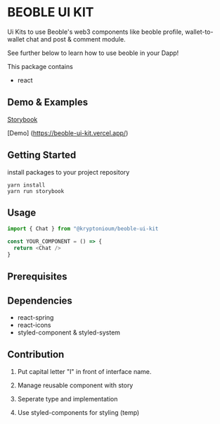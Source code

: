 # BEOBLE UI KIT

Ui Kits to use Beoble's web3 components like beoble profile, wallet-to-wallet chat and post & comment module.

See further below to learn how to use beoble in your Dapp!

This package contains

- react

## Demo & Examples

[Storybook](https://kryptonium-group.github.io/beoble-ui-kit)

[Demo] (https://beoble-ui-kit.vercel.app/)

## Getting Started

install packages to your project repository

```
yarn install
yarn run storybook
```

## Usage

```typescript
import { Chat } from "@kryptonioum/beoble-ui-kit

const YOUR_COMPONENT = () => {
  return <Chat />
}
```

## Prerequisites

## Dependencies

- react-spring
- react-icons
- styled-component & styled-system

## Contribution

1. Put capital letter "I" in front of interface name.

2. Manage reusable component with story

3. Seperate type and implementation

4. Use styled-components for styling (temp)
